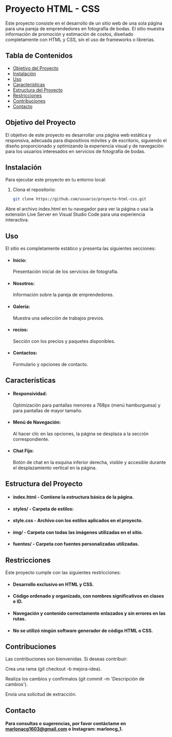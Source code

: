 # Proyecto HTML - CSS

Este proyecto consiste en el desarrollo de un sitio web de una sola página para una pareja de emprendedores en fotografía de bodas. El sitio muestra información de promoción y estimación de costos, diseñado completamente con HTML y CSS, sin el uso de frameworks o librerías.

## Tabla de Contenidos
- [Objetivo del Proyecto](#objetivo-del-proyecto)
- [Instalación](#Instalación)
- [Uso](#uso)
- [Características](#características)
- [Estructura del Proyecto](#estructura-del-proyecto)
- [Restricciones](#restricciones)
- [Contribuciones](#contribuciones)
- [Contacto](#contacto)

## Objetivo del Proyecto 

El objetivo de este proyecto es desarrollar una página web estática y responsiva, adecuada para dispositivos móviles y de escritorio, siguiendo el diseño proporcionado y optimizando la experiencia visual y de navegación para los usuarios interesados en servicios de fotografía de bodas.

## Instalación

Para ejecutar este proyecto en tu entorno local:
1. Clona el repositorio: 
   ```bash
   git clone https://github.com/usuario/proyecto-html-css.git
Abre el archivo index.html en tu navegador para ver la página o usa la extensión Live Server en Visual Studio Code para una experiencia interactiva.

## Uso

El sitio es completamente estático y presenta las siguientes secciones:

- #### Inicio:
  Presentación inicial de los servicios de fotografía.
- #### Nosotros:
  Información sobre la pareja de emprendedores.
- #### Galería:
  Muestra una selección de trabajos previos.
- #### recios:
  Sección con los precios y paquetes disponibles.
- #### Contactos:
  Formulario y opciones de contacto.

## Características

- #### Responsividad:
  Optimización para pantallas menores a 768px (menú hamburguesa) y para pantallas de mayor tamaño.
- #### Menú de Navegación:
  Al hacer clic en las opciones, la página se desplaza a la sección correspondiente.
- #### Chat Fijo:
  Botón de chat en la esquina inferior derecha, visible y accesible durante el desplazamiento vertical en la página.

## Estructura del Proyecto

- #### index.html - Contiene la estructura básica de la página.
- #### styles/ - Carpeta de estilos:
- #### style.css - Archivo con los estilos aplicados en el proyecto.
- #### img/ - Carpeta con todas las imágenes utilizadas en el sitio.
- #### fuentes/ - Carpeta con fuentes personalizadas utilizadas.

## Restricciones

Este proyecto cumple con las siguientes restricciones:

- #### Desarrollo exclusivo en HTML y CSS.
- #### Código ordenado y organizado, con nombres significativos en clases e ID.
- #### Navegación y contenido correctamente enlazados y sin errores en las rutas.
- #### No se utilizó ningún software generador de código HTML o CSS.

## Contribuciones

Las contribuciones son bienvenidas. Si deseas contribuir:

Crea una rama (git checkout -b mejora-idea).

Realiza los cambios y confírmalos (git commit -m 'Descripción de cambios').

Envía una solicitud de extracción.

## Contacto
#### Para consultas o sugerencias, por favor contáctame en marlonacg1603@gmail.com o Instagram: marloncg_1.

